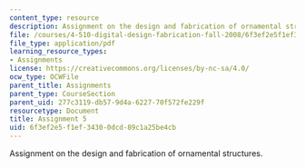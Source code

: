 ```yaml
---
content_type: resource
description: Assignment on the design and fabrication of ornamental structures.
file: /courses/4-510-digital-design-fabrication-fall-2008/6f3ef2e5f1ef34300dcd89c1a25be4cb_assn5.pdf
file_type: application/pdf
learning_resource_types:
- Assignments
license: https://creativecommons.org/licenses/by-nc-sa/4.0/
ocw_type: OCWFile
parent_title: Assignments
parent_type: CourseSection
parent_uid: 277c3119-db57-9d4a-6227-70f572fe229f
resourcetype: Document
title: Assignment 5
uid: 6f3ef2e5-f1ef-3430-0dcd-89c1a25be4cb
---
```

Assignment on the design and fabrication of ornamental structures.